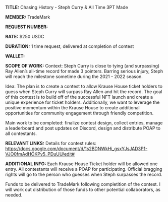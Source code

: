 **TITLE:** Chasing History - Steph Curry & All Time 3PT Made

**MEMBER:** TradeMark

**REQUEST NUMBER:** 

**RATE:** $250 USDC

**DURATION:** 1 time request, delivered at completion of contest

**WALLET:** 

**SCOPE OF WORK:**
Context: Steph Curry is close to tying (and surpassing) Ray Allen’s all-time record for made 3 pointers. Barring serious injury, Steph will reach the milestone sometime during the 2021 - 2022 season.

Idea: The plan is to create a contest to allow Krause House ticket holders to guess when Steph Curry will surpass Ray Allen and hit the record. The goal of this contest is to build off of the successful NFT launch and create a unique experience for ticket holders. Additionally, we want to leverage the positive momentum within the Krause House to create additional opportunities for community engagement through friendly competition.

Main work to be completed: finalize contest design, collect entries, manage a leaderboard and post updates on Discord, design and distribute POAP to all contestants. 

**RELEVANT LINKS:**
Details for contest rules: https://docs.google.com/document/d/1s2BDNWkHi_gsxYJsJAD3P1-VJO0fmAdHOKPv5_PDuUU/edit#


**ADDITIONAL INFO:**
Each Krause House Ticket holder will be allowed one entry. All contestants will receive a POAP for participating. Official bragging rights will go to the person who guesses when Steph surpasses the record.

Funds to be delivered to TradeMark following completition of the contest. I will work out distribution of those funds to other potential collaborators, as needed.
